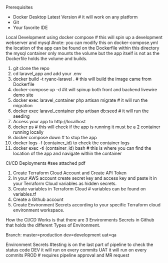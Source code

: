 Prerequisites
- Docker Desktop Latest Version # it will work on any platform
- Git
- Your favorite IDE

Local Development using docker compose # this will spin up a development webserver and mysql
#note: you can modify this on docker-compose.yml the location of the app can be found on the Dockerfile
       within this directory the mysql container only mounts the volume but the app itself is not as the
       Dockerfile holds the volume and builds.

1. git clone the repo
2. cd laravel_app and add your .env  
3. docker build -t ryanc-laravel . # this will build the image came from Dockerfile
4. docker-compose up -d #it will spinup both front and backend livewire demo site
5. docker exec laravel_container php artisan migrate   # it will run the migration
6. docker exec laravel_container php artisan db:seed   # it will run the seeding
7. Access your app to http://localhost
8. docker ps # this will check if the app is running it must be a 2 container running locally
9. docker compose down  # to stop the app
10. docker logs -f (container_id) to check the container logs
11. docker exec -ti (container_id) bash    # this is where you can find the location of the app and navigate within the container 

CI/CD Deployments   #see attached pdf

1. Create Terraform Cloud Account and Create API Token
2. In your AWS account create secret key and access key and paste it in your Terraform Cloud variables as hidden secrets.
3. Create variables in Terraform Cloud # variables can be found on variables.tf
4. Create a Github account
5. Create Environment Secrets according to your specific Terraform cloud environment workspace.

How the CI/CD Works is that 
there are 3 Environments Secrets in Github that holds 
the different Types of Environment.

Branch:
master=production
dev=development
uat=qa

Environment Secrets  #testing is on the last part of pipeline to check the status code
DEV it will run on every commits
UAT it will run on every commits
PROD   # requires pipeline approval and MR request